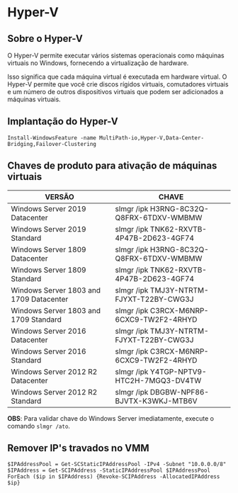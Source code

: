 # Hyper-V

## Sobre o Hyper-V

O Hyper-V permite executar vários sistemas operacionais como máquinas virtuais no Windows, fornecendo a virtualização de hardware.

Isso significa que cada máquina virtual é executada em hardware virtual. O Hyper-V permite que você crie discos rígidos virtuais, comutadores virtuais e um número de outros dispositivos virtuais que podem ser adicionados a máquinas virtuais.

## Implantação do Hyper-V

```Install-WindowsFeature -name MultiPath-io,Hyper-V,Data-Center-Bridging,Failover-Clustering```

## Chaves de produto para ativação de máquinas virtuais

VERSÃO                                   |   CHAVE
-----------------------------------------|-------------------------------------------
Windows Server 2019 Datacenter           |   slmgr /ipk H3RNG-8C32Q-Q8FRX-6TDXV-WMBMW
Windows Server 2019 Standard             |   slmgr /ipk TNK62-RXVTB-4P47B-2D623-4GF74
Windows Server 1809 Datacenter           |   slmgr /ipk H3RNG-8C32Q-Q8FRX-6TDXV-WMBMW
Windows Server 1809 Standard             |   slmgr /ipk TNK62-RXVTB-4P47B-2D623-4GF74
Windows Server 1803 and 1709 Datacenter  |   slmgr /ipk TMJ3Y-NTRTM-FJYXT-T22BY-CWG3J
Windows Server 1803 and 1709 Standard    |   slmgr /ipk C3RCX-M6NRP-6CXC9-TW2F2-4RHYD
Windows Server 2016 Datacenter           |   slmgr /ipk TMJ3Y-NTRTM-FJYXT-T22BY-CWG3J
Windows Server 2016 Standard             |   slmgr /ipk C3RCX-M6NRP-6CXC9-TW2F2-4RHYD
Windows Server 2012 R2 Datacenter        |   slmgr /ipk Y4TGP-NPTV9-HTC2H-7MGQ3-DV4TW
Windows Server 2012 R2 Standard          |   slmgr /ipk DBGBW-NPF86-BJVTX-K3WKJ-MTB6V

**OBS**: Para validar chave do Windows Server imediatamente, execute o comando ```slmgr /ato```.

## Remover IP's travados no VMM

```$IPAddressPool = Get-SCStaticIPAddressPool -IPv4 -Subnet "10.0.0.0/8"```
```$IPAddress = Get-SCIPAddress -StaticIPAddressPool $IPAddressPool```
```ForEach ($ip in $IPAddress) {Revoke-SCIPAddress -AllocatedIPAddress $ip}```
